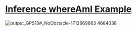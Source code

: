  # [Inference whereAmI Example](https://youtu.be/0Owf6gef1Ew) 
![output_GPS13#_NoObstacle-1712669663 4684038](https://github.com/minmaxHong/LaneDetection/assets/128283013/98ee5eb2-5036-4a32-9559-f72caf1e1e12)
